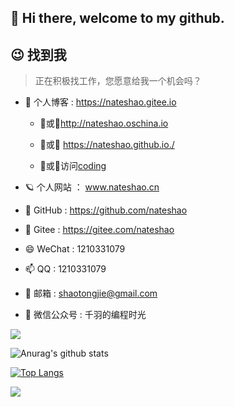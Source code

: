 ## 👋 Hi there, welcome to my github.

## 😉 找到我

> 正在积极找工作，您愿意给我一个机会吗？

- 🔭 个人博客 : https://nateshao.gitee.io

  - 💛或💛http://nateshao.oschina.io

  - 💛或💛 https://nateshao.github.io./

  - 💛或💛访问[coding](https://coding-pages-bucket-3501670-8140272-8317-424311-1300369800.cos-website.ap-hongkong.myqcloud.com)

- 🪐 个人网站 ： www.nateshao.cn

- 🌱 GitHub : https://github.com/nateshao

- 👯 Gitee : https://gitee.com/nateshao

- 😄 WeChat : 1210331079

- 📫 QQ : 1210331079

- 💬 邮箱 : shaotongjie@gmail.com

- 👯 微信公众号 : 千羽的编程时光

![](https://nateshao-blog.oss-cn-shenzhen.aliyuncs.com/img/qrcode_for_gh_7adc8f5689e2_258.jpg)

![Anurag's github stats](https://github-readme-stats.vercel.app/api?username=nateshao&show_icons=true&theme=radical)

[![Top Langs](https://github-readme-stats.vercel.app/api/top-langs/?username=nateshao&layout=compact)](https://github.com/anuraghazra/github-readme-stats)

![](https://camo.githubusercontent.com/a265e6d850fb7a9cedc49315ae1dacff397ed5f4/68747470733a2f2f626c6f672d6c696e312e6f73732d636e2d7368656e7a68656e2e616c6979756e63732e636f6d2f696d672f2545362542382542382545362538382538462e676966)



<!--
**nateshao/nateshao** is a ✨ _special_ ✨ repository because its `README.md` (this file) appears on your GitHub profile.

Here are some ideas to get you started:


-->

